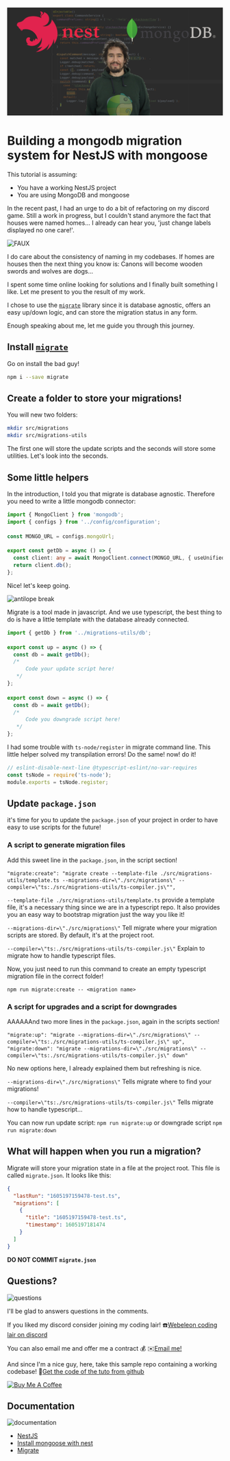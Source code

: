 ![banner](images/banner.png)

# Building a mongodb migration system for NestJS with mongoose

This tutorial is assuming:
- You have a working NestJS project
- You are using MongoDB and mongoose

In the recent past, I had an urge to do a bit of refactoring on my discord game. 
Still a work in progress, but I couldn't stand anymore the fact that houses were named homes...
I already can hear you, 'just change labels displayed no one care!'. 

![FAUX](https://media.giphy.com/media/4ObtlO6BjidKE/giphy.gif)

I do care about the consistency of naming in my codebases. If homes are houses then the next thing you know is:
Canons will become wooden swords and wolves are dogs...

I spent some time online looking for solutions and I finally built something I like.
Let me present to you the result of my work.

I chose to use the [`migrate`](https://www.npmjs.com/package/migrate) library since it is database agnostic, offers an easy up/down logic, and can store the migration status in any form.

Enough speaking about me, let me guide you through this journey.

## Install [`migrate`](https://www.npmjs.com/package/migrate)

Go on install the bad guy!
```bash
npm i --save migrate
```

## Create a folder to store your migrations!

You will new two folders:
```bash
mkdir src/migrations
mkdir src/migrations-utils
```

The first one will store the update scripts and the seconds will store some utilities.
Let's look into the seconds.

## Some little helpers

In the introduction, I told you that migrate is database agnostic. 
Therefore you need to write a little mongodb connector:
```typescript
import { MongoClient } from 'mongodb';
import { configs } from '../config/configuration';

const MONGO_URL = configs.mongoUrl;

export const getDb = async () => {
  const client: any = await MongoClient.connect(MONGO_URL, { useUnifiedTopology: true });
  return client.db();
};
```

Nice! let's keep going.

![antilope break](https://media.giphy.com/media/Zd1BUb0qs6nwjeMUBu/giphy.gif)

Migrate is a tool made in javascript. 
And we use typescript, the best thing to do is have a little template with the database already connected.
```typescript
import { getDb } from '../migrations-utils/db';

export const up = async () => {
  const db = await getDb();
  /*
      Code your update script here!
   */
};

export const down = async () => {
  const db = await getDb();
  /*
      Code you downgrade script here!
   */
};
```

I had some trouble with `ts-node/register` in migrate command line. 
This little helper solved my transpilation errors!
Do the same! now! do it!
```js
// eslint-disable-next-line @typescript-eslint/no-var-requires
const tsNode = require('ts-node');
module.exports = tsNode.register;
```

## Update `package.json`

it's time for you to update the `package.json` of your project in order to have easy to use scripts for the future!

### A script to generate migration files

Add this sweet line in the `package.json`, in the script section!
```
"migrate:create": "migrate create --template-file ./src/migrations-utils/template.ts --migrations-dir=\"./src/migrations\" --compiler=\"ts:./src/migrations-utils/ts-compiler.js\"",
```

`--template-file ./src/migrations-utils/template.ts` provide a template file, it's a necessary thing since we are in a typescript repo. 
It also provides you an easy way to bootstrap migration just the way you like it!

`--migrations-dir=\"./src/migrations\"` Tell migrate where your migration scripts are stored. 
By default, it's at the project root. 

`--compiler=\"ts:./src/migrations-utils/ts-compiler.js\"` Explain to migrate how to handle typescript files.

Now, you just need to run this command to create an empty typescript migration file in the correct folder!

```
npm run migrate:create -- <migration name>
```

### A script for upgrades and a script for downgrades

AAAAAAnd two more lines in the `package.json`, again in the scripts section!
```
"migrate:up": "migrate --migrations-dir=\"./src/migrations\" --compiler=\"ts:./src/migrations-utils/ts-compiler.js\" up",
"migrate:down": "migrate --migrations-dir=\"./src/migrations\" --compiler=\"ts:./src/migrations-utils/ts-compiler.js\" down"
```

No new options here, I already explained them but refreshing is nice.

`--migrations-dir=\"./src/migrations\"` Tells migrate where to find your migrations!

`--compiler=\"ts:./src/migrations-utils/ts-compiler.js\"` Tells migrate how to handle typescript...

You can now run update script: `npm run migrate:up` or downgrade script `npm run migrate:down`

## What will happen when you run a migration?

Migrate will store your migration state in a file at the project root.
This file is called `migrate.json`.
It looks like this: 
```json
{
  "lastRun": "1605197159478-test.ts",
  "migrations": [
    {
      "title": "1605197159478-test.ts",
      "timestamp": 1605197181474
    }
  ]
}
```

**DO NOT COMMIT `migrate.json`**


## Questions?

![questions](https://media.giphy.com/media/5XRB3Ay93FZw4/giphy.gif)

I'll be glad to answers questions in the comments.

If you liked my discord consider joining my coding lair!
:phone:[Webeleon coding lair on discord](https://discord.gg/h7HzYzD82p)

You can also email me and offer me a contract :moneybag:
:envelope:[Email me!](julien@webeleon.dev)

And since I'm a nice guy, here, take this sample repo containing a working codebase!
:gift:[Get the code of the tuto from github](https://github.com/Webeleon/-Building-a-mongodb-migration-system-for-NestJS-with-mongoose.git)

<a href="https://www.buymeacoffee.com/webeleon" target="_blank"><img src="https://cdn.buymeacoffee.com/buttons/v2/default-yellow.png" alt="Buy Me A Coffee" style="height: 60px !important;width: 217px !important;" ></a>

## Documentation

![documentation](https://media.giphy.com/media/3o6ozkeXSb0Cm25CzS/giphy.gif)

- [NestJS](https://nestjs.com/)
- [Install mongoose with nest](https://docs.nestjs.com/techniques/mongodb)
- [Migrate](https://github.com/tj/node-migrate#readme)



